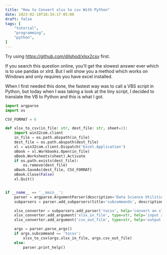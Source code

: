 ```yaml
---
title: "How to Convert xlsx to csv With Python"
date: 2023-02-10T18:34:17-05:00
draft: false
tags: [
    "tutorial",
    "programming",
    "python",
]
---
```


Try using https://github.com/dilshod/xlsx2csv first.

If you search this question online, you'll get the slowest answer ever which is to use pandas or xlrd. But I will show you a method
which works on Windows and only requires you have excel installed.

When I first needed this done, the fastest way was to call a VBS script in Python, but today when I was
taking a look at the tiny script, I decided to translate the VB to Python and this is what I got.

```py
import argparse
import os

CSV_FORMAT = 6

def xlsx_to_csv(in_file: str, dest_file: str, sheet=1):
    import win32com.client
    in_file = os.path.abspath(in_file)
    dest_file = os.path.abspath(dest_file)
    xl = win32com.client.Dispatch('Excel.Application')
    oBook = xl.Workbooks.Open(in_file)
    oBook.Worksheets(sheet).Activate
    if os.path.exists(dest_file):
        os.remove(dest_file)
    oBook.SaveAs(dest_file, CSV_FORMAT)
    oBook.Close(False)
    xl.Quit()


if __name__ == '__main__':
    parser = argparse.ArgumentParser(description='Data Science Utilities')
    subparsers = parser.add_subparsers(title='subcommands', description='valid subcommands', help='additional help', dest='subcommand')

    xlsx_converter = subparsers.add_parser('tocsv', help='convert an xlsx file to a csv file')
    xlsx_converter.add_argument('xlsx_in_file', type=str, help='input xlsx file')
    xlsx_converter.add_argument('csv_out_file', type=str, help='output csv file')

    args = parser.parse_args()
    if args.subcommand == 'tocsv':
        xlsx_to_csv(args.xlsx_in_file, args.csv_out_file)
    else:
        parser.print_help()
```
